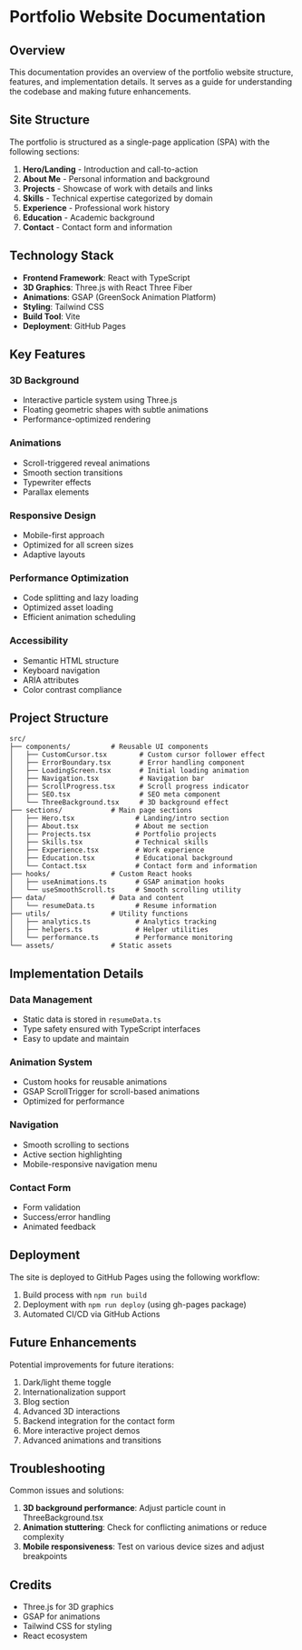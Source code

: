 # Portfolio Website Documentation

## Overview

This documentation provides an overview of the portfolio website structure, features, and implementation details. It serves as a guide for understanding the codebase and making future enhancements.

## Site Structure

The portfolio is structured as a single-page application (SPA) with the following sections:

1. **Hero/Landing** - Introduction and call-to-action
2. **About Me** - Personal information and background
3. **Projects** - Showcase of work with details and links
4. **Skills** - Technical expertise categorized by domain
5. **Experience** - Professional work history
6. **Education** - Academic background
7. **Contact** - Contact form and information

## Technology Stack

- **Frontend Framework**: React with TypeScript
- **3D Graphics**: Three.js with React Three Fiber
- **Animations**: GSAP (GreenSock Animation Platform)
- **Styling**: Tailwind CSS
- **Build Tool**: Vite
- **Deployment**: GitHub Pages

## Key Features

### 3D Background
- Interactive particle system using Three.js
- Floating geometric shapes with subtle animations
- Performance-optimized rendering

### Animations
- Scroll-triggered reveal animations
- Smooth section transitions
- Typewriter effects
- Parallax elements

### Responsive Design
- Mobile-first approach
- Optimized for all screen sizes
- Adaptive layouts

### Performance Optimization
- Code splitting and lazy loading
- Optimized asset loading
- Efficient animation scheduling

### Accessibility
- Semantic HTML structure
- Keyboard navigation
- ARIA attributes
- Color contrast compliance

## Project Structure

```
src/
├── components/          # Reusable UI components
│   ├── CustomCursor.tsx        # Custom cursor follower effect
│   ├── ErrorBoundary.tsx       # Error handling component
│   ├── LoadingScreen.tsx       # Initial loading animation
│   ├── Navigation.tsx          # Navigation bar
│   ├── ScrollProgress.tsx      # Scroll progress indicator
│   ├── SEO.tsx                 # SEO meta component
│   └── ThreeBackground.tsx     # 3D background effect
├── sections/            # Main page sections
│   ├── Hero.tsx               # Landing/intro section
│   ├── About.tsx              # About me section
│   ├── Projects.tsx           # Portfolio projects
│   ├── Skills.tsx             # Technical skills
│   ├── Experience.tsx         # Work experience
│   ├── Education.tsx          # Educational background
│   └── Contact.tsx            # Contact form and information
├── hooks/               # Custom React hooks
│   ├── useAnimations.ts       # GSAP animation hooks
│   └── useSmoothScroll.ts     # Smooth scrolling utility
├── data/                # Data and content
│   └── resumeData.ts          # Resume information
├── utils/               # Utility functions
│   ├── analytics.ts           # Analytics tracking
│   ├── helpers.ts             # Helper utilities
│   └── performance.ts         # Performance monitoring
└── assets/              # Static assets
```

## Implementation Details

### Data Management
- Static data is stored in `resumeData.ts`
- Type safety ensured with TypeScript interfaces
- Easy to update and maintain

### Animation System
- Custom hooks for reusable animations
- GSAP ScrollTrigger for scroll-based animations
- Optimized for performance

### Navigation
- Smooth scrolling to sections
- Active section highlighting
- Mobile-responsive navigation menu

### Contact Form
- Form validation
- Success/error handling
- Animated feedback

## Deployment

The site is deployed to GitHub Pages using the following workflow:

1. Build process with `npm run build`
2. Deployment with `npm run deploy` (using gh-pages package)
3. Automated CI/CD via GitHub Actions

## Future Enhancements

Potential improvements for future iterations:

1. Dark/light theme toggle
2. Internationalization support
3. Blog section
4. Advanced 3D interactions
5. Backend integration for the contact form
6. More interactive project demos
7. Advanced animations and transitions

## Troubleshooting

Common issues and solutions:

1. **3D background performance**: Adjust particle count in ThreeBackground.tsx
2. **Animation stuttering**: Check for conflicting animations or reduce complexity
3. **Mobile responsiveness**: Test on various device sizes and adjust breakpoints

## Credits

- Three.js for 3D graphics
- GSAP for animations
- Tailwind CSS for styling
- React ecosystem
